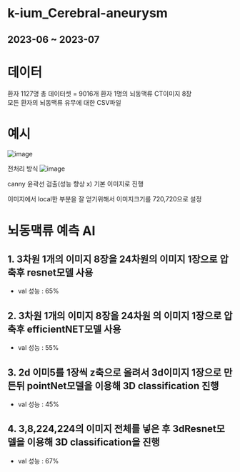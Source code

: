 # k-ium_Cerebral-aneurysm

## 2023-06 ~ 2023-07

# 데이터  
환자 1127명
총 데이터셋 = 9016개
환자 1명의 뇌동맥류 CT이미지 8장  
모든 환자의 뇌동맥류 유무에 대한 CSV파일  

# 예시
![image](https://github.com/dohun-mat/k-ium_Cerebral-aneurysm/assets/81942144/f99dc604-1718-46e2-bcb5-6e0d479bc50c)

전처리 방식
![image](https://github.com/dohun-mat/k-ium_Cerebral-aneurysm/assets/81942144/42418828-22cc-4a2b-9322-df2c8360dbc8)

canny 윤곽선 검출(성능 향상 x)
기본 이미지로 진행

이미지에서 local한 부분을 잘 얻기위해서 이미지크기를 720,720으로 설정

# 뇌동맥류 예측 AI  
## 1. 3차원 1개의 이미지 8장을 24차원의 이미지 1장으로 압축후 resnet모델 사용
- val 성능 : 65%    
## 2. 3차원 1개의 이미지 8장을 24차원 의 이미지 1장으로 압축후 efficientNET모델 사용
- val 성능 : 55%
## 3. 2d 이미5를 1장씩 z축으로 올려서 3d이미지 1장으로 만든뒤 pointNet모델을 이용해 3D classification 진행 
- val 성능 : 45%
## 4. 3,8,224,224의 이미지 전체를 넣은 후 3dResnet모델을 이용해 3D classification을 진행
- val 성능 : 67%
